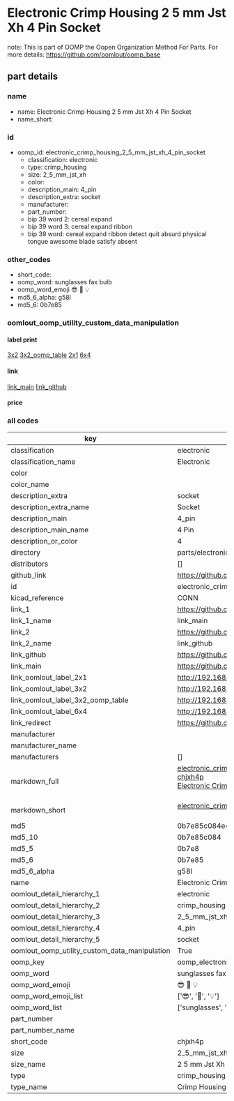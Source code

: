 # Electronic Crimp Housing 2 5 mm Jst Xh 4 Pin Socket  

note: This is part of OOMP the Oopen Organization Method For Parts. For more details: https://github.com/oomlout/oomp_base

##  part details
  







### name
* name: Electronic Crimp Housing 2 5 mm Jst Xh 4 Pin Socket
* name_short: 
### id
* oomp_id: electronic_crimp_housing_2_5_mm_jst_xh_4_pin_socket
  * classification: electronic
  * type: crimp_housing
  * size: 2_5_mm_jst_xh
  * color: 
  * description_main: 4_pin
  * description_extra: socket
  * manufacturer: 
  * part_number: 
  * bip 39 word 2: cereal expand
  * bip 39 word 3: cereal expand ribbon
  * bip 39 word: cereal expand ribbon detect quit absurd physical tongue awesome blade satisfy absent

### other_codes
* short_code: 
* oomp_word: sunglasses fax bulb
* oomp_word_emoji :sunglasses: :fax: :bulb:
* md5_6_alpha: g58l
* md5_6: 0b7e85






### oomlout_oomp_utility_custom_data_manipulation
#### label print
[3x2](http://192.168.1.245:1112/?label=oomp%20g58l)
[3x2_oomp_table](http://192.168.1.108:1112/?label=oomp%20g58l)
[2x1](http://192.168.1.242:1112/?label=oomp%20g58l)
[6x4](http://192.168.1.55:1112/?label=oomp%20g58l)    

#### link

[link_main](https://github.com/oomlout/oomlout_oomp_version_1_messy/tree/main/parts/electronic_crimp_housing_2_5_mm_jst_xh_4_pin_socket) [link_github](https://github.com/oomlout/oomlout_oomp_version_1_messy/tree/main/parts/electronic_crimp_housing_2_5_mm_jst_xh_4_pin_socket)                             

#### price







### all codes 
| key | value |  
| --- | --- |  
| classification | electronic |  
| classification_name | Electronic |  
| color |  |  
| color_name |  |  
| description_extra | socket |  
| description_extra_name | Socket |  
| description_main | 4_pin |  
| description_main_name | 4 Pin |  
| description_or_color | 4 |  
| directory | parts/electronic_crimp_housing_2_5_mm_jst_xh_4_pin_socket |  
| distributors | [] |  
| github_link | https://github.com/oomlout/oomlout_oomp_part_src/tree/main/parts/electronic_crimp_housing_2_5_mm_jst_xh_4_pin_socket |  
| id | electronic_crimp_housing_2_5_mm_jst_xh_4_pin_socket |  
| kicad_reference | CONN |  
| link_1 | https://github.com/oomlout/oomlout_oomp_version_1_messy/tree/main/parts/electronic_crimp_housing_2_5_mm_jst_xh_4_pin_socket |  
| link_1_name | link_main |  
| link_2 | https://github.com/oomlout/oomlout_oomp_version_1_messy/tree/main/parts/electronic_crimp_housing_2_5_mm_jst_xh_4_pin_socket |  
| link_2_name | link_github |  
| link_github | https://github.com/oomlout/oomlout_oomp_version_1_messy/tree/main/parts/electronic_crimp_housing_2_5_mm_jst_xh_4_pin_socket |  
| link_main | https://github.com/oomlout/oomlout_oomp_version_1_messy/tree/main/parts/electronic_crimp_housing_2_5_mm_jst_xh_4_pin_socket |  
| link_oomlout_label_2x1 | http://192.168.1.242:1112/?label=oomp%20g58l |  
| link_oomlout_label_3x2 | http://192.168.1.245:1112/?label=oomp%20g58l |  
| link_oomlout_label_3x2_oomp_table | http://192.168.1.108:1112/?label=oomp%20g58l |  
| link_oomlout_label_6x4 | http://192.168.1.55:1112/?label=oomp%20g58l |  
| link_redirect | https://github.com/oomlout/oomlout_oomp_version_1_messy/tree/main/parts/electronic_crimp_housing_2_5_mm_jst_xh_4_pin_socket |  
| manufacturer |  |  
| manufacturer_name |  |  
| manufacturers | [] |  
| markdown_full | [electronic_crimp_housing_2_5_mm_jst_xh_4_pin_socket](none)<br>[chjxh4p](none)<br>[Electronic Crimp Housing 2 5 Mm Jst Xh 4 Pin Socket](none)<br><br> |  
| markdown_short | [electronic_crimp_housing_2_5_mm_jst_xh_4_pin_socket](none)<br><br> |  
| md5 | 0b7e85c084e4747c0457e3c77214092c |  
| md5_10 | 0b7e85c084 |  
| md5_5 | 0b7e8 |  
| md5_6 | 0b7e85 |  
| md5_6_alpha | g58l |  
| name | Electronic Crimp Housing 2 5 mm Jst Xh 4 Pin Socket |  
| oomlout_detail_hierarchy_1 | electronic |  
| oomlout_detail_hierarchy_2 | crimp_housing |  
| oomlout_detail_hierarchy_3 | 2_5_mm_jst_xh |  
| oomlout_detail_hierarchy_4 | 4_pin |  
| oomlout_detail_hierarchy_5 | socket |  
| oomlout_oomp_utility_custom_data_manipulation | True |  
| oomp_key | oomp_electronic_crimp_housing_2_5_mm_jst_xh_4_pin_socket |  
| oomp_word | sunglasses fax bulb |  
| oomp_word_emoji | :sunglasses: :fax: :bulb: |  
| oomp_word_emoji_list | [':sunglasses:', ':fax:', ':bulb:'] |  
| oomp_word_list | ['sunglasses', 'fax', 'bulb'] |  
| part_number |  |  
| part_number_name |  |  
| short_code | chjxh4p |  
| size | 2_5_mm_jst_xh |  
| size_name | 2 5 mm Jst Xh |  
| type | crimp_housing |  
| type_name | Crimp Housing |  
